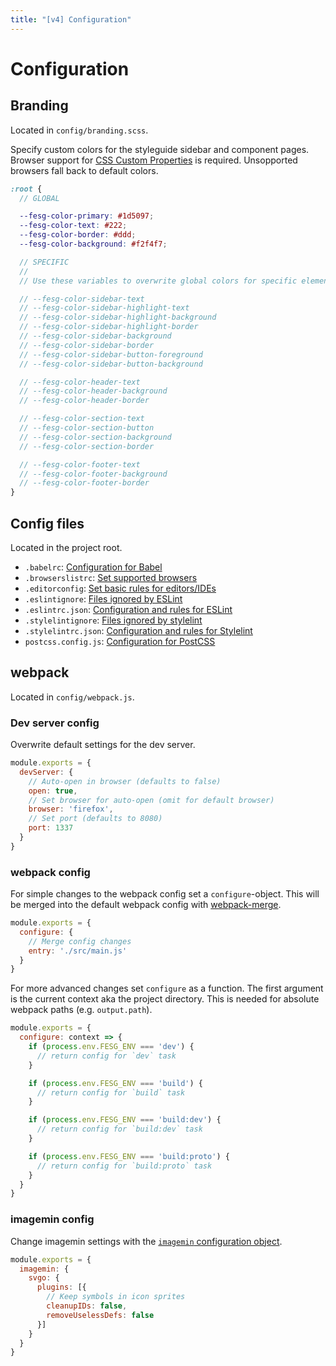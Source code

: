 ```yaml
---
title: "[v4] Configuration"
---
```


# Configuration


## Branding

Located in `config/branding.scss`.

Specify custom colors for the styleguide sidebar and component pages. Browser support for [CSS Custom Properties](http://caniuse.com/#feat=css-variables) is required. Unsopported browsers fall back to default colors.

```scss
:root {
  // GLOBAL

  --fesg-color-primary: #1d5097;
  --fesg-color-text: #222;
  --fesg-color-border: #ddd;
  --fesg-color-background: #f2f4f7;

  // SPECIFIC
  //
  // Use these variables to overwrite global colors for specific elements

  // --fesg-color-sidebar-text
  // --fesg-color-sidebar-highlight-text
  // --fesg-color-sidebar-highlight-background
  // --fesg-color-sidebar-highlight-border
  // --fesg-color-sidebar-background
  // --fesg-color-sidebar-border
  // --fesg-color-sidebar-button-foreground
  // --fesg-color-sidebar-button-background

  // --fesg-color-header-text
  // --fesg-color-header-background
  // --fesg-color-header-border

  // --fesg-color-section-text
  // --fesg-color-section-button
  // --fesg-color-section-background
  // --fesg-color-section-border

  // --fesg-color-footer-text
  // --fesg-color-footer-background
  // --fesg-color-footer-border
}
```


## Config files

Located in the project root.

* `.babelrc`: [Configuration for Babel](https://babeljs.io/docs/usage/babelrc/)
* `.browserslistrc`: [Set supported browsers](https://github.com/ai/browserslist)
* `.editorconfig`: [Set basic rules for editors/IDEs](http://editorconfig.org/)
* `.eslintignore`: [Files ignored by ESLint](http://eslint.org/docs/user-guide/configuring#ignoring-files-and-directories)
* `.eslintrc.json`: [Configuration and rules for ESLint](http://eslint.org/docs/user-guide/configuring)
* `.stylelintignore`: [Files ignored by stylelint](https://stylelint.io/user-guide/configuration/#stylelintignore)
* `.stylelintrc.json`: [Configuration and rules for Stylelint](https://stylelint.io/user-guide/configuration/)
* `postcss.config.js`: [Configuration for PostCSS](https://github.com/postcss/postcss#webpack)


## webpack

Located in `config/webpack.js`.

### Dev server config

Overwrite default settings for the dev server.

```js
module.exports = {
  devServer: {
    // Auto-open in browser (defaults to false)
    open: true,
    // Set browser for auto-open (omit for default browser)
    browser: 'firefox',
    // Set port (defaults to 8080)
    port: 1337
  }
}
```

### webpack config

For simple changes to the webpack config set a `configure`-object. This will be merged into the default webpack config with [webpack-merge](https://github.com/survivejs/webpack-merge).

```js
module.exports = {
  configure: {
    // Merge config changes
    entry: './src/main.js'
  }
}
```

For more advanced changes set `configure` as a function. The first argument is the current context aka the project directory. This is needed for absolute webpack paths (e.g. `output.path`).

```js
module.exports = {
  configure: context => {
    if (process.env.FESG_ENV === 'dev') {
      // return config for `dev` task
    }

    if (process.env.FESG_ENV === 'build') {
      // return config for `build` task
    }

    if (process.env.FESG_ENV === 'build:dev') {
      // return config for `build:dev` task
    }

    if (process.env.FESG_ENV === 'build:proto') {
      // return config for `build:proto` task
    }
  }
}
```

### imagemin config

Change imagemin settings with the [`imagemin` configuration object](https://github.com/Klathmon/imagemin-webpack-plugin#api).

```js
module.exports = {
  imagemin: {
    svgo: {
      plugins: [{
        // Keep symbols in icon sprites
        cleanupIDs: false,
        removeUselessDefs: false
      }]
    }
  }
}
```
